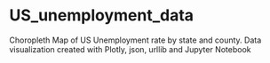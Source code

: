 # US_unemployment_data
Choropleth Map of US Unemployment rate by state and county. Data visualization created with Plotly, json, urllib and Jupyter Notebook 
